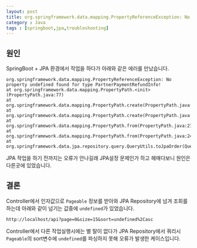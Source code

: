 ```yaml
---
layout: post
title: org.springframework.data.mapping.PropertyReferenceException: No property undefined found for type 
category : Java
tags : [springboot,jpa,troubleshooting]
---
```


원인
----
SpringBoot + JPA 환경에서 작업을 하다가 아래와 같은 에러를 만났습니다.

```console
org.springframework.data.mapping.PropertyReferenceException: No property undefined found for type PartnerPaymentRefundInfo!
at org.springframework.data.mapping.PropertyPath.<init>(PropertyPath.java:77)
at org.springframework.data.mapping.PropertyPath.create(PropertyPath.java:329)
at org.springframework.data.mapping.PropertyPath.create(PropertyPath.java:309)
at org.springframework.data.mapping.PropertyPath.from(PropertyPath.java:272)
at org.springframework.data.mapping.PropertyPath.from(PropertyPath.java:243)
at org.springframework.data.jpa.repository.query.QueryUtils.toJpaOrder(QueryUtils.java:542)
```

JPA 작업을 하기 전까지는 오류가 안나길래 JPA설정 문제인가 하고 헤매다보니 원인은 다른곳에 있었습니다.    

결론
----
Controller에서 인자값으로 `Pageable` 정보를 받아와 JPA Repository에 넘겨 조회를 하는데 아래와 같이 넘기는 값중에 `undefined`가 있었습니다.
 
```
http://localhost/api?page=0&size=15&sort=undefined%2Casc
```

Controller에서 다른 작업실행시에는 별 탈이 없다가 JPA Repository에서 쿼리시 `Pageable`의 sort변수에 `undefined`를 파싱하지 못해 오류가 발생한 케이스입니다.
  

